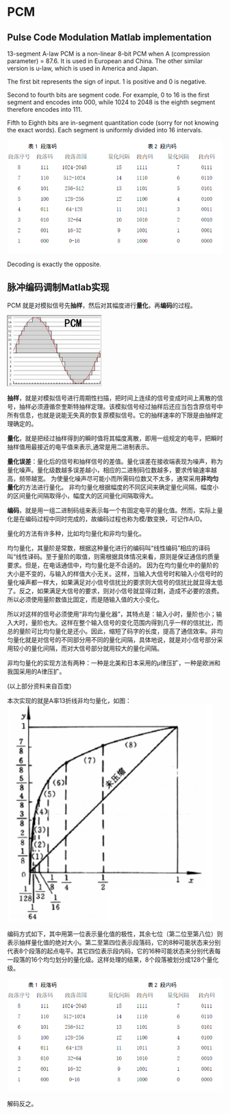 # PCM

## Pulse Code Modulation Matlab implementation

13-segment A-law PCM is a non-linear 8-bit PCM when A (compression parameter) = 87.6. It is used in European and China. The other similar version is u-law, which is used in America and Japan.

The first bit represents the sign of input. 1 is positive and 0 is negative.

Second to fourth bits are segment code. For example, 0 to 16 is the first segment and encodes into 000, while 1024 to 2048 is the eighth segment therefore encodes into 111.

Fifth to Eighth bits are in-segment quantitation code (sorry for not knowing the exact words). Each segment is uniformly divided into 16 intervals.

![rule](./pic/rule_pcm.png)

Decoding is exactly the opposite.


## 脉冲编码调制Matlab实现

PCM 就是对模拟信号先**抽样**，然后对其幅度进行**量化**，再**编码**的过程。

![pcm](./pic/pcm.jpg)

**抽样**，就是对模拟信号进行周期性扫描，把时间上连续的信号变成时间上离散的信号，抽样必须遵循奈奎斯特抽样定理。该模拟信号经过抽样后还应当包含原信号中所有信息，也就是说能无失真的恢复原模拟信号。它的抽样速率的下限是由抽样定理确定的。

**量化**，就是把经过抽样得到的瞬时值将其幅度离散，即用一组规定的电平，把瞬时抽样值用最接近的电平值来表示,通常是用二进制表示。

**量化误差**：量化后的信号和抽样信号的差值。量化误差在接收端表现为噪声，称为量化噪声。量化级数越多误差越小，相应的二进制码位数越多，要求传输速率越高，频带越宽。 为使量化噪声尽可能小而所需码位数又不太多，通常采用**非均匀量化**的方法进行量化。 非均匀量化根据幅度的不同区间来确定量化间隔，幅度小的区间量化间隔取得小，幅度大的区间量化间隔取得大。

**编码**，就是用一组二进制码组来表示每一个有固定电平的量化值。然而，实际上量化是在编码过程中同时完成的，故编码过程也称为模/数变换，可记作A/D。

量化的方法有许多种，比如均匀量化和非均匀量化。

均匀量化，其量阶是常数，根据这种量化进行的编码叫“线性编码”相应的译码叫“线性译码。至于量阶的取值，则需根据具体情况来看，原则是保证通信的质量要求。但是，在电话通信中，均匀量化是不合适的。  因为在均匀量化中的量阶的大小是不变的，与输入的样值大小无关。这样，当输入大信号时和输入小信号时的量化噪声都一样大，如果满足对小信号信扰比的要求则大信号的信扰比就显得太低了。反之，如果满足大信号的要求，则对小信号就显得过剩，造成不必要的浪费。所以必须使用量阶数值比固定，而是随输入值的大小变化。

所以对这样的信号必须使用“非均匀量化器”，其特点是：输入小时，量阶也小；输入大时，量阶也大。这样在整个输入信号的变化范围内得到几乎一样的信扰比，而总的量阶可比均匀量化是还小。因此，缩短了码字的长度，提高了通信效率。非均匀量化就是对信号的不同部分用不同的量化间隔，具体地说，就是对小信号部分采用较小的量化间隔，而对大信号部分就用较大的量化间隔。

非均匀量化的实现方法有两种：一种是北美和日本采用的μ律压扩，一种是欧洲和我国采用的A律压扩。

(以上部分资料来自百度)

本次实现的就是A率13折线非均匀量化，如图：
![13seg](./pic/13segPCM.png)

编码方式如下，其中用第一位表示量化值的极性，其余七位（第二位至第八位）则表示抽样量化值的绝对大小。第二至第四位表示段落码，它的8种可能状态来分别代表8个段落的起点电平。其它四位表示段内码，它的16种可能状态来分别代表每一段落的16个均匀划分的量化级。这样处理的结果，8个段落被划分成128个量化级。

![rule](./pic/rule_pcm.png)

解码反之。